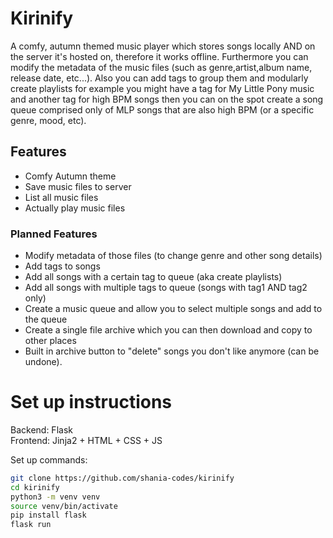 # Kirinify
A comfy, autumn themed music player which stores songs locally AND on the server it's hosted on, therefore it works offline. Furthermore you can modify the metadata of the music files (such as genre,artist,album name, release date, etc...). Also you can add tags to group them and modularly create playlists for example you might have a tag for My Little Pony music and another tag for high BPM songs then you can on the spot create a song queue comprised only of MLP songs that are also high BPM (or a specific genre, mood, etc).

## Features
- Comfy Autumn theme  
- Save music files to server
- List all music files 
- Actually play music files  

### Planned Features
- Modify metadata of those files (to change genre and other song details)  
- Add tags to songs  
- Add all songs with a certain tag to queue (aka create playlists)  
- Add all songs with multiple tags to queue (songs with tag1 AND tag2 only)  
- Create a music queue and allow you to select multiple songs and add to the queue  
- Create a single file archive which you can then download and copy to other places  
- Built in archive button to "delete" songs you don't like anymore (can be undone).  

<!--
- Be able to compress songs to lower quality versions  
- Built in A B testing to see if you can actually tell the difference between compressed and non compressed versions  
- Support streaming from cloud services and other websites (for example: youtube, onedrive, dropbox etc...)
-->


# Set up instructions
Backend: Flask  
Frontend: Jinja2 + HTML + CSS + JS  
<!-- Desktop: PySide6 -->

Set up commands:
```sh
git clone https://github.com/shania-codes/kirinify  
cd kirinify  
python3 -m venv venv  
source venv/bin/activate  
pip install flask  
flask run  
```
